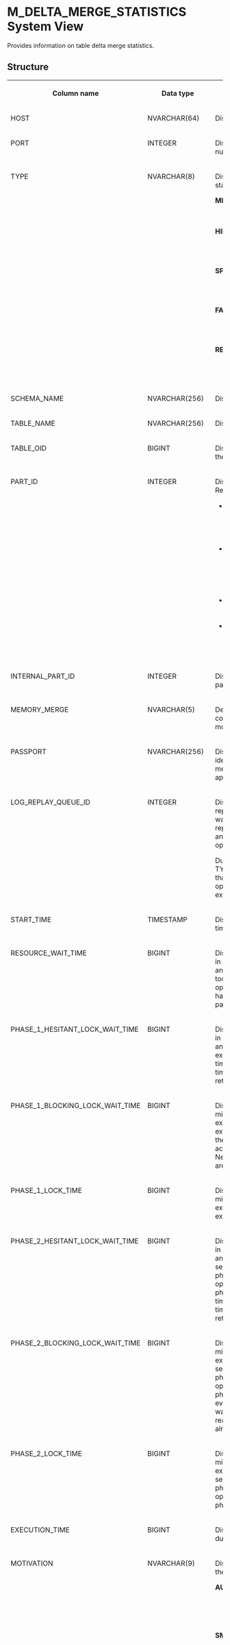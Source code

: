 <!-- loio20aed3e475191014aae191f316692093 -->

# M\_DELTA\_MERGE\_STATISTICS System View

Provides information on table delta merge statistics.



<a name="loio20aed3e475191014aae191f316692093___m__d_e_l_t_a__m_e_r_g_e__s_t_a_t_i_s_t_i_c_s_1struct_M_DELTA_MERGE_STATISTICS"/>

## Structure


<table>
<tr>
<th valign="top">

Column name

</th>
<th valign="top">

Data type

</th>
<th valign="top">

Description

</th>
</tr>
<tr>
<td valign="top">

HOST

</td>
<td valign="top">

NVARCHAR\(64\)

</td>
<td valign="top">

Displays the host name.

</td>
</tr>
<tr>
<td valign="top">

PORT

</td>
<td valign="top">

INTEGER

</td>
<td valign="top">

Displays the internal port number.

</td>
</tr>
<tr>
<td valign="top">

TYPE

</td>
<td valign="top">

NVARCHAR\(8\)

</td>
<td valign="top">

Displays the type of the statistic:


<dl>
<dt><b>

MERGE

</b></dt>
<dd>

The table delta merge.



</dd><dt><b>

HINT

</b></dt>
<dd>

The application merge hint.



</dd><dt><b>

SPARSE

</b></dt>
<dd>

Optimizes compression.



</dd><dt><b>

FACT

</b></dt>
<dd>

The fact table compression.



</dd><dt><b>

RECLAIM

</b></dt>
<dd>

The table delta garbage collection.



</dd>
</dl>



</td>
</tr>
<tr>
<td valign="top">

SCHEMA\_NAME

</td>
<td valign="top">

NVARCHAR\(256\)

</td>
<td valign="top">

Displays the schema name.

</td>
</tr>
<tr>
<td valign="top">

TABLE\_NAME

</td>
<td valign="top">

NVARCHAR\(256\)

</td>
<td valign="top">

Displays the table name.

</td>
</tr>
<tr>
<td valign="top">

TABLE\_OID

</td>
<td valign="top">

BIGINT

</td>
<td valign="top">

Displays the object ID of the table.

</td>
</tr>
<tr>
<td valign="top">

PART\_ID

</td>
<td valign="top">

INTEGER

</td>
<td valign="top">

Displays the partition ID. Returns the following:

-   For partitioned tables, the part ID is equal to the sequential number of the partition, starting at 1.
-   In the case of replicated tables, the part ID is 1 for the original table and subsequent part IDs are assigned to replica tables.
-   The part ID is 0 for tables that are not partitioned.
-   A part ID value of -1 indicates that a modification of the table schema is in progress.



</td>
</tr>
<tr>
<td valign="top">

INTERNAL\_PART\_ID

</td>
<td valign="top">

INTEGER

</td>
<td valign="top">

Displays the internal partition ID.

</td>
</tr>
<tr>
<td valign="top">

MEMORY\_MERGE

</td>
<td valign="top">

NVARCHAR\(5\)

</td>
<td valign="top">

Deprecated. Use the TYPE column, which displays more detailed information.

</td>
</tr>
<tr>
<td valign="top">

PASSPORT

</td>
<td valign="top">

NVARCHAR\(256\)

</td>
<td valign="top">

Displays the external identifier for the table merge called by an application.

</td>
</tr>
<tr>
<td valign="top">

LOG\_REPLAY\_QUEUE\_ID

</td>
<td valign="top">

INTEGER

</td>
<td valign="top">

Displays the ID of the log replay queue where the job was started. During log replay, only delta merge and optimize compression operations are possible.

During online operation, all TYPEs apply. -1 indicates that online merges and optimized compressions exist.

</td>
</tr>
<tr>
<td valign="top">

START\_TIME

</td>
<td valign="top">

TIMESTAMP

</td>
<td valign="top">

Displays the execution start time.

</td>
</tr>
<tr>
<td valign="top">

RESOURCE\_WAIT\_TIME

</td>
<td valign="top">

BIGINT

</td>
<td valign="top">

Displays the total wait time in milliseconds for memory and CPU resources when too many merges or optimized compressions have been started in parallel.

</td>
</tr>
<tr>
<td valign="top">

PHASE\_1\_HESITANT\_LOCK\_WAIT\_TIME

</td>
<td valign="top">

BIGINT

</td>
<td valign="top">

Displays the total wait time in milliseconds to acquire an exclusive lock in the first exclusive merge phase. The time includes configured timeout and subsequent retries.

</td>
</tr>
<tr>
<td valign="top">

PHASE\_1\_BLOCKING\_LOCK\_WAIT\_TIME

</td>
<td valign="top">

BIGINT

</td>
<td valign="top">

Displays the wait time in milliseconds to acquire an exclusive lock in the first exclusive merge phase in the event the hesitant acquire was unsuccessful. New readers and writers are already blocked.

</td>
</tr>
<tr>
<td valign="top">

PHASE\_1\_LOCK\_TIME

</td>
<td valign="top">

BIGINT

</td>
<td valign="top">

Displays the time in milliseconds spent under exclusive lock in the first exclusive merge phase.

</td>
</tr>
<tr>
<td valign="top">

PHASE\_2\_HESITANT\_LOCK\_WAIT\_TIME

</td>
<td valign="top">

BIGINT

</td>
<td valign="top">

Displays the total wait time in milliseconds to acquire an exclusive lock for the second exclusive merge phase or the exclusive optimize compression phase, respectively. The time includes configured timeout and subsequent retries."

</td>
</tr>
<tr>
<td valign="top">

PHASE\_2\_BLOCKING\_LOCK\_WAIT\_TIME

</td>
<td valign="top">

BIGINT

</td>
<td valign="top">

Displays the time in milliseconds to acquire an exclusive lock for the second exclusive merge phase or the exclusive optimize compression phase, respectively, in the event the hesitant acquire was unsuccessful. New readers and writers are already blocked.

</td>
</tr>
<tr>
<td valign="top">

PHASE\_2\_LOCK\_TIME

</td>
<td valign="top">

BIGINT

</td>
<td valign="top">

Displays the time in milliseconds spent under exclusive lock in the second exclusive merge phase or the exclusive optimize compression phase, respectively.

</td>
</tr>
<tr>
<td valign="top">

EXECUTION\_TIME

</td>
<td valign="top">

BIGINT

</td>
<td valign="top">

Displays the execution duration in milliseconds.

</td>
</tr>
<tr>
<td valign="top">

MOTIVATION

</td>
<td valign="top">

NVARCHAR\(9\)

</td>
<td valign="top">

Displays the motivation of the statistics:


<dl>
<dt><b>

AUTO

</b></dt>
<dd>

Triggered based on an automatic decision function.



</dd><dt><b>

SMART

</b></dt>
<dd>

Triggered by a HINT from the user based on a smart decision function.



</dd><dt><b>

CRITICAL

</b></dt>
<dd>

Triggered based on a critical decision function.



</dd><dt><b>

HARD

</b></dt>
<dd>

Triggered via SQL based on a hard decision function.



</dd><dt><b>

FORCED

</b></dt>
<dd>

A merge triggered via SQL, circumventing resource availability checks, based on a forced decision function.



</dd>
</dl>



</td>
</tr>
<tr>
<td valign="top">

SUCCESS

</td>
<td valign="top">

NVARCHAR\(5\)

</td>
<td valign="top">

Displays a call success flag, which depends on the field TYPE.


<dl>
<dt><b>

HINT

</b></dt>
<dd>

Displays whether the application merge hint was accepted or rejected.



</dd><dt><b>

MERGE/SPARSE

</b></dt>
<dd>

Displays whether the delta merge/optimize compression was completed with or without success: TRUE/FALSE. For example, a table delta merge call which did not result in a delta merge because the delta was empty, is indicated with FALSE.



</dd>
</dl>



</td>
</tr>
<tr>
<td valign="top">

OLD\_MAIN\_RECORDS

</td>
<td valign="top">

INTEGER

</td>
<td valign="top">

Displays the number of rows in old main prior to the delta merge. -1 indicates other operation types.

</td>
</tr>
<tr>
<td valign="top">

MERGED\_MAIN\_RECORDS

</td>
<td valign="top">

INTEGER

</td>
<td valign="top">

Displays the number of rows merged from old main to new main. -1 indicates other operation types.

</td>
</tr>
<tr>
<td valign="top">

OLD\_DELTA\_RECORDS

</td>
<td valign="top">

INTEGER

</td>
<td valign="top">

Displays the number of rows merged from old main to new main. -1 indicates other operation types.

</td>
</tr>
<tr>
<td valign="top">

MERGED\_DELTA\_RECORDS

</td>
<td valign="top">

INTEGER

</td>
<td valign="top">

Displays the number of rows merged from old delta1 to new main for MERGE operation or the number of rows evicted from delta during RECLAIM delta operation. -1 indicates other operation types.

</td>
</tr>
<tr>
<td valign="top">

NEW\_MAIN\_RECORDS

</td>
<td valign="top">

INTEGER

</td>
<td valign="top">

Displays the total number of rows in new main after the merge. It is the sum of MERGED\_MAIN\_RECORDS and MERGED\_DELTA\_RECORDS. -1 indicates other operation types.

</td>
</tr>
<tr>
<td valign="top">

OLD\_MAIN\_IN\_USE

</td>
<td valign="top">

NVARCHAR\(5\)

</td>
<td valign="top">

Displays TRUE when old main is still in use by old readers once the merge or optimize compression is finished. Old main will only be deleted after the last reader has finished. FALSE indicates other operation types.

</td>
</tr>
<tr>
<td valign="top">

OLD\_DELTA\_IN\_USE

</td>
<td valign="top">

NVARCHAR\(5\)

</td>
<td valign="top">

Displays TRUE when old delta1 is still in use by old readers once the merge is finished. It will only be deleted after the last reader has finished. FALSE indicates other operation types.

</td>
</tr>
<tr>
<td valign="top">

LAST\_ERROR

</td>
<td valign="top">

INTEGER

</td>
<td valign="top">

Displays the error code of the last error that occurred. This explains why a merge did not succeed. See ERROR\_DESCRIPTION for details.

</td>
</tr>
<tr>
<td valign="top">

CS\_ERROR

</td>
<td valign="top">

INTEGER

</td>
<td valign="top">

Displays the column store specific error code. See ERROR\_DESCRIPTION for details.

</td>
</tr>
<tr>
<td valign="top">

ERROR\_DESCRIPTION

</td>
<td valign="top">

NVARCHAR\(2000\)

</td>
<td valign="top">

Displays the description of the last error that occurred during the merge. A failing merge does not necessarily indicate a problem.

</td>
</tr>
</table>



<a name="loio20aed3e475191014aae191f316692093___m__d_e_l_t_a__m_e_r_g_e__s_t_a_t_i_s_t_i_c_s_1fulldesc_M_DELTA_MERGE_STATISTICS"/>

## Additional Information

Table delta merges, optimize compression runs, and application merge hints are listed separately.

**Related Information**  


[MERGE DELTA Statement \(Data Manipulation\)](../../010-SQL-Reference/012-SQL-Statements/merge-delta-statement-data-manipulation-20f8d0a.md "Merges the column store table delta storage to the table's main storage.")

[MERGE INTO Statement \(Data Manipulation\)](../../010-SQL-Reference/012-SQL-Statements/merge-into-statement-data-manipulation-3226201.md "Merges data into an existing column store table.")

[HOST_DELTA_MERGE_STATISTICS View (Embedded Statistics Service)](https://help.sap.com/viewer/323c57a017234d47a0e7da3e22345822/2024_1_QRC/en-US/b1a754a52a484a85922a87a269592cfa.html "Specifies the table delta merge statistics per host.") :arrow_upper_right:

